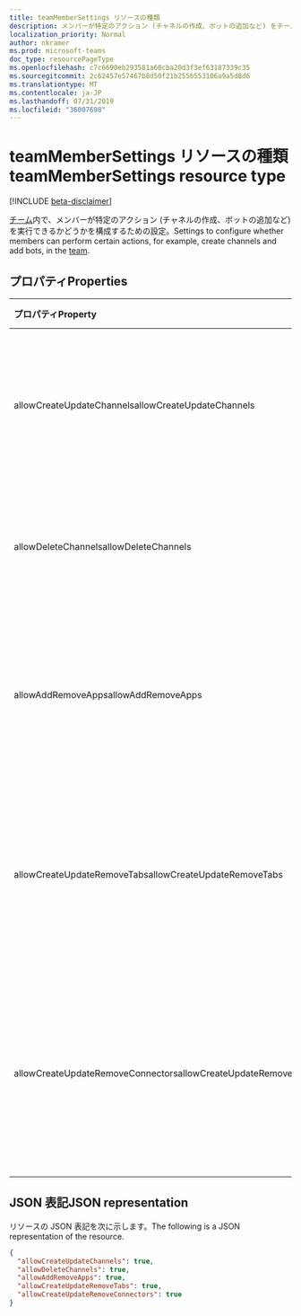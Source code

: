 ```yaml
---
title: teamMemberSettings リソースの種類
description: メンバーが特定のアクション (チャネルの作成、ボットの追加など) をチーム内で実行できるかどうかを構成する設定。
localization_priority: Normal
author: nkramer
ms.prod: microsoft-teams
doc_type: resourcePageType
ms.openlocfilehash: c7c6690eb293581a60cba20d3f3ef63187339c35
ms.sourcegitcommit: 2c62457e57467b8d50f21b255b553106a9a5d8d6
ms.translationtype: MT
ms.contentlocale: ja-JP
ms.lasthandoff: 07/31/2019
ms.locfileid: "36007698"
---
```

# <a name="teammembersettings-resource-type"></a><span data-ttu-id="d4141-103">teamMemberSettings リソースの種類</span><span class="sxs-lookup"><span data-stu-id="d4141-103">teamMemberSettings resource type</span></span>

[!INCLUDE [beta-disclaimer](../../includes/beta-disclaimer.md)]

<span data-ttu-id="d4141-104">[チーム](team.md)内で、メンバーが特定のアクション (チャネルの作成、ボットの追加など) を実行できるかどうかを構成するための設定。</span><span class="sxs-lookup"><span data-stu-id="d4141-104">Settings to configure whether members can perform certain actions, for example, create channels and add bots, in the [team](team.md).</span></span>

## <a name="properties"></a><span data-ttu-id="d4141-105">プロパティ</span><span class="sxs-lookup"><span data-stu-id="d4141-105">Properties</span></span>
| <span data-ttu-id="d4141-106">プロパティ</span><span class="sxs-lookup"><span data-stu-id="d4141-106">Property</span></span>     | <span data-ttu-id="d4141-107">型</span><span class="sxs-lookup"><span data-stu-id="d4141-107">Type</span></span>   |<span data-ttu-id="d4141-108">説明</span><span class="sxs-lookup"><span data-stu-id="d4141-108">Description</span></span>|
|:---------------|:--------|:----------|
|<span data-ttu-id="d4141-109">allowCreateUpdateChannels</span><span class="sxs-lookup"><span data-stu-id="d4141-109">allowCreateUpdateChannels</span></span>|<span data-ttu-id="d4141-110">Boolean</span><span class="sxs-lookup"><span data-stu-id="d4141-110">Boolean</span></span>|<span data-ttu-id="d4141-111">True に設定されている場合、メンバーはチャネルを追加および更新できます。</span><span class="sxs-lookup"><span data-stu-id="d4141-111">If set to true, members can add and update channels.</span></span>|
|<span data-ttu-id="d4141-112">allowDeleteChannels</span><span class="sxs-lookup"><span data-stu-id="d4141-112">allowDeleteChannels</span></span>|<span data-ttu-id="d4141-113">Boolean</span><span class="sxs-lookup"><span data-stu-id="d4141-113">Boolean</span></span>|<span data-ttu-id="d4141-114">True に設定されている場合、メンバーはチャネルを削除できます。</span><span class="sxs-lookup"><span data-stu-id="d4141-114">If set to true, members can delete channels.</span></span>|
|<span data-ttu-id="d4141-115">allowAddRemoveApps</span><span class="sxs-lookup"><span data-stu-id="d4141-115">allowAddRemoveApps</span></span>|<span data-ttu-id="d4141-116">Boolean</span><span class="sxs-lookup"><span data-stu-id="d4141-116">Boolean</span></span>|<span data-ttu-id="d4141-117">True に設定すると、メンバーはアプリを追加および削除できるようになります。</span><span class="sxs-lookup"><span data-stu-id="d4141-117">If set to true, members can add and remove apps.</span></span>|
|<span data-ttu-id="d4141-118">allowCreateUpdateRemoveTabs</span><span class="sxs-lookup"><span data-stu-id="d4141-118">allowCreateUpdateRemoveTabs</span></span>|<span data-ttu-id="d4141-119">Boolean</span><span class="sxs-lookup"><span data-stu-id="d4141-119">Boolean</span></span>|<span data-ttu-id="d4141-120">True に設定されている場合、メンバーはタブの追加、更新、および削除を行うことができます。</span><span class="sxs-lookup"><span data-stu-id="d4141-120">If set to true, members can add, update, and remove tabs.</span></span> |
|<span data-ttu-id="d4141-121">allowCreateUpdateRemoveConnectors</span><span class="sxs-lookup"><span data-stu-id="d4141-121">allowCreateUpdateRemoveConnectors</span></span>|<span data-ttu-id="d4141-122">Boolean</span><span class="sxs-lookup"><span data-stu-id="d4141-122">Boolean</span></span>|<span data-ttu-id="d4141-123">True に設定されている場合、メンバーはコネクタの追加、更新、および削除を行うことができます。</span><span class="sxs-lookup"><span data-stu-id="d4141-123">If set to true, members can add, update, and remove connectors.</span></span>|

## <a name="json-representation"></a><span data-ttu-id="d4141-124">JSON 表記</span><span class="sxs-lookup"><span data-stu-id="d4141-124">JSON representation</span></span>

<span data-ttu-id="d4141-125">リソースの JSON 表記を次に示します。</span><span class="sxs-lookup"><span data-stu-id="d4141-125">The following is a JSON representation of the resource.</span></span>

<!-- {
  "blockType": "resource",
  "@odata.type": "microsoft.graph.teamMemberSettings"
}-->

```json
{
  "allowCreateUpdateChannels": true,
  "allowDeleteChannels": true,
  "allowAddRemoveApps": true,
  "allowCreateUpdateRemoveTabs": true,
  "allowCreateUpdateRemoveConnectors": true
}
```

<!-- uuid: 8fcb5dbc-d5aa-4681-8e31-b001d5168d79
2015-10-25 14:57:30 UTC -->
<!--
{
  "type": "#page.annotation",
  "description": "team's memberSettings resource",
  "keywords": "",
  "section": "documentation",
  "tocPath": "",
  "suppressions": []
}
-->
